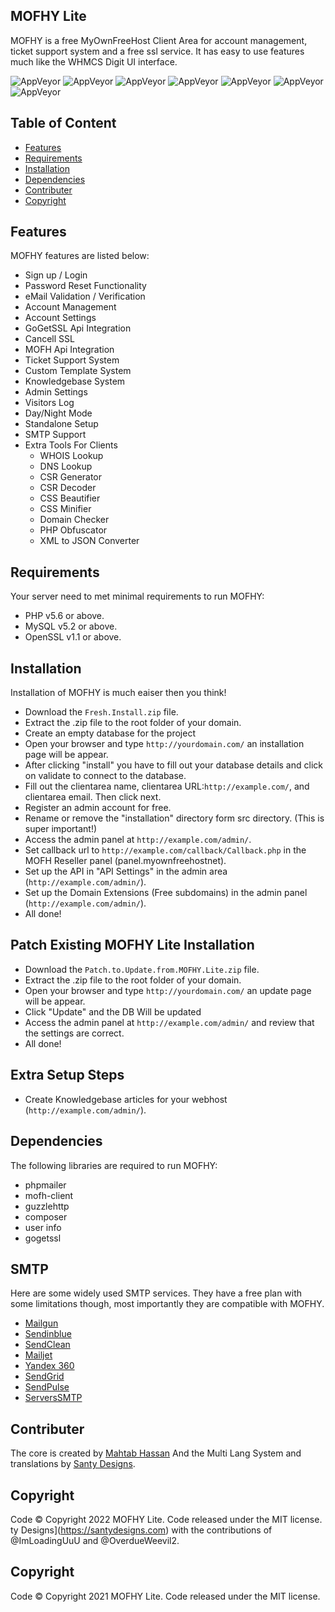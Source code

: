 ## MOFHY Lite
MOFHY is a free MyOwnFreeHost Client Area for account management, ticket support system and a free ssl service. It has easy to use features much like the WHMCS Digit UI interface. 

![AppVeyor](https://img.shields.io/badge/Licence-MIT-lightgrey)
![AppVeyor](https://img.shields.io/badge/Version-v1.0.5-lightgrey)
![AppVeyor](https://img.shields.io/badge/Build-passed-lightgreen)
![AppVeyor](https://img.shields.io/badge/Dependencies-php-lightgrey)
![AppVeyor](https://img.shields.io/badge/Dependencies-mysql-lightgrey)
![AppVeyor](https://img.shields.io/badge/Interface-Digit-lightgrey)
![AppVeyor](https://img.shields.io/badge/Development-Discontinued-lightgrey) 

## Table of Content 
- [Features](#features)
- [Requirements](#requirements) 
- [Installation](#installation)
- [Dependencies](#dependencies)
- [Contributer](#contributer)
- [Copyright](#copyright)

## Features
MOFHY features are listed below:
- Sign up / Login 
- Password Reset Functionality
- eMail Validation / Verification 
- Account Management 
- Account Settings 
- GoGetSSL Api Integration 
- Cancell SSL
- MOFH Api Integration 
- Ticket Support System 
- Custom Template System 
- Knowledgebase System
- Admin Settings
- Visitors Log
- Day/Night Mode
- Standalone Setup 
- SMTP Support 
- Extra Tools For Clients
  - WHOIS Lookup
  - DNS Lookup
  - CSR Generator
  - CSR Decoder
  - CSS Beautifier
  - CSS Minifier
  - Domain Checker
  - PHP Obfuscator
  - XML to JSON Converter

## Requirements
Your server need to met minimal requirements to run MOFHY:
- PHP v5.6 or above.
- MySQL v5.2 or above.
- OpenSSL v1.1 or above. 

## Installation 
Installation of MOFHY is much eaiser then you think!
- Download the ```Fresh.Install.zip``` file. 
- Extract the .zip file to the root folder of your domain. 
- Create an empty database for the project
- Open your browser and type ```http://yourdomain.com/``` an installation page will be appear. 
- After clicking "install" you have to fill out your database details and click on validate to connect to the database. 
- Fill out the clientarea name, clientarea URL:```http://example.com/```, and clientarea email. Then click next. 
- Register an admin account for free. 
- Rename or remove the "installation" directory form src directory. (This is super important!)
- Access the admin panel at ```http://example.com/admin/```. 
- Set callback url to ```http://example.com/callback/Callback.php``` in the MOFH Reseller panel (panel.myownfreehostnet).
- Set up the API in "API Settings" in the admin area (```http://example.com/admin/```).
- Set up the Domain Extensions (Free subdomains) in the admin panel (```http://example.com/admin/```).
- All done!

## Patch Existing MOFHY Lite Installation
- Download the ```Patch.to.Update.from.MOFHY.Lite.zip``` file. 
- Extract the .zip file to the root folder of your domain. 
- Open your browser and type ```http://yourdomain.com/``` an update page will be appear. 
- Click "Update" and the DB Will be updated
- Access the admin panel at ```http://example.com/admin/``` and review that the settings are correct. 
- All done!

## Extra Setup Steps
- Create Knowledgebase articles for your webhost (```http://example.com/admin/```).

## Dependencies
The following libraries are required to run MOFHY:
- phpmailer
- mofh-client
- guzzlehttp
- composer
- user info
- gogetssl

## SMTP
Here are some widely used SMTP services. They have a free plan with some limitations though, most importantly they are compatible with MOFHY.
- [Mailgun](https://www.mailgun.com/)
- [Sendinblue](https://sendinblue.com/)
- [SendClean](https://sendclean.com/)
- [Mailjet](https://mailjet.com/)
- [Yandex 360](https://360.yandex.com)
- [SendGrid](https://sendgrid.com/free/)
- [SendPulse](https://sendpulse.com/features/smtp)
- [ServersSMTP](https://serversmtp.com/get-free-emails/)

## Contributer
The core is created by [Mahtab Hassan](https://github.com/mahtab2003)
And the Multi Lang System and translations by [Santy Designs](https://santydesigns.com).

## Copyright
Code ©️ Copyright 2022 MOFHY Lite. Code released under the MIT license.
ty Designs](https://santydesigns.com) with the contributions of @ImLoadingUuU and @OverdueWeevil2.

## Copyright
Code ©️ Copyright 2021 MOFHY Lite. Code released under the MIT license.
